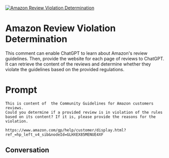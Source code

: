 
[![Amazon Review Violation Determination](https://flow-prompt-covers.s3.us-west-1.amazonaws.com/icon/minimalist/mini_5.png)]()
# Amazon Review Violation Determination 
This comment can enable ChatGPT to learn about Amazon's review guidelines. Then, provide the website for each page of reviews to ChatGPT. It can retrieve the content of the reviews and determine whether they violate the guidelines based on the provided regulations.

# Prompt

```
This is content of  the Community Guidelines for Amazon customers reviews.
Could you determine if a provided review is in violation of the rules based on its content? If it is, please provide the reasons for the violation.

https://www.amazon.com/gp/help/customer/display.html?ref_=hp_left_v4_sib&nodeId=GLHXEX85MENUE4XF
```

## Conversation




